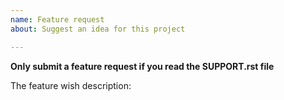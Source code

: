 ```yaml
---
name: Feature request
about: Suggest an idea for this project

---
```


**Only submit a feature request if you read the SUPPORT.rst file**

The feature wish description:

